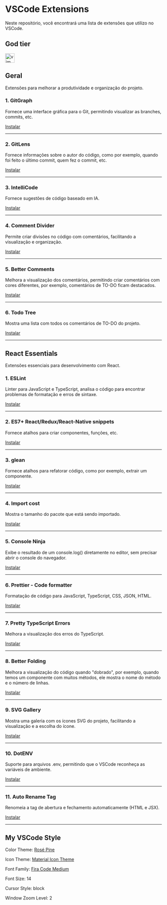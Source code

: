 # VSCode Extensions

  Neste repositório, você encontrará uma lista de extensões que utilizo no VSCode.

## God tier

  [<img src="https://vscodevim.gallerycdn.vsassets.io/extensions/vscodevim/vim/1.25.2/1677732062761/Microsoft.VisualStudio.Services.Icons.Default" alt="vim" width=30 />](https://marketplace.visualstudio.com/items?itemName=vscodevim.vim)

## Geral

Extensões para melhorar a produtividade e organização do projeto.

### 1. GitGraph

  Fornece uma interface gráfica para o Git, permitindo visualizar as branches, commits, etc.

  [Instalar](https://marketplace.visualstudio.com/items?itemName=mhutchie.git-graph)

---

### 2. GitLens

  Fornece informações sobre o autor do código, como por exemplo, quando foi feito o último commit, quem fez o commit, etc.

  [Instalar](https://marketplace.visualstudio.com/items?itemName=eamodio.gitlens)

---

### 3. IntelliCode

  Fornece sugestões de código baseado em IA.

  [Instalar](https://marketplace.visualstudio.com/items?itemName=VisualStudioExptTeam.vscodeintellicode)

---

### 4. Comment Divider

  Permite criar divisões no código com comentários, facilitando a visualização e organização.

  [Instalar](https://marketplace.visualstudio.com/items?itemName=stackbreak.comment-divider)

---

### 5. Better Comments

  Melhora a visualização dos comentários, permitindo criar comentários com cores diferentes, por exemplo, comentários de TO-DO ficam destacados.

  [Instalar](https://marketplace.visualstudio.com/items?itemName=aaron-bond.better-comments)

---

### 6. Todo Tree

  Mostra uma lista com todos os comentários de TO-DO do projeto.

  [Instalar](https://marketplace.visualstudio.com/items?itemName=Gruntfuggly.todo-tree)

---

## React Essentials

  Extensões essenciais para desenvolvimento com React.

### 1. ESLint

  Linter para JavaScript e TypeScript, analisa o código para encontrar problemas de formatação e erros de sintaxe.

  [Instalar](https://marketplace.visualstudio.com/items?itemName=dbaeumer.vscode-eslint)

---

### 2. ES7+ React/Redux/React-Native snippets

  Fornece atalhos para criar componentes, funções, etc.

  [Instalar](https://marketplace.visualstudio.com/items?itemName=dsznajder.es7-react-js-snippets)

---

### 3. glean

  Fornece atalhos para refatorar código, como por exemplo, extrair um componente.

  [Instalar](https://marketplace.visualstudio.com/items?itemName=wix.glean)

---

### 4. Import cost

  Mostra o tamanho do pacote que está sendo importado.

  [Instalar](https://marketplace.visualstudio.com/items?itemName=wix.vscode-import-cost)

---

### 5. Console Ninja

  Exibe o resultado de um console.log() diretamente no editor, sem precisar abrir o console do navegador.

  [Instalar](https://marketplace.visualstudio.com/items?itemName=WallabyJs.console-ninja)

---

### 6. Prettier - Code formatter

  Formatação de código para JavaScript, TypeScript, CSS, JSON, HTML.

  [Instalar](https://marketplace.visualstudio.com/items?itemName=esbenp.prettier-vscode)

---

### 7. Pretty TypeScript Errors

  Melhora a visualização dos erros do TypeScript.

  [Instalar](https://marketplace.visualstudio.com/items?itemName=yoavbls.pretty-ts-errors)

---

### 8. Better Folding

  Melhora a visualização do código quando "dobrado", por exemplo, quando temos um componente com muitos métodos, ele mostra o nome do método e o número de linhas.

  [Instalar](https://marketplace.visualstudio.com/items?itemName=MohammadBaqer.better-folding)

---

### 9. SVG Gallery

  Mostra uma galeria com os ícones SVG do projeto, facilitando a visualização e a escolha do ícone.

  [Instalar](https://marketplace.visualstudio.com/items?itemName=developer2006.svg-gallery)

---

### 10. DotENV

  Suporte para arquivos .env, permitindo que o VSCode reconheça as variáveis de ambiente.

  [Instalar](https://marketplace.visualstudio.com/items?itemName=mikestead.dotenv)

---

### 11. Auto Rename Tag

  Renomeia a tag de abertura e fechamento automaticamente (HTML e JSX).

  [Instalar](https://marketplace.visualstudio.com/items?itemName=formulahendry.auto-rename-tag)

---

## My VSCode Style

  Color Theme: [Rosé Pine](https://marketplace.visualstudio.com/items?itemName=mvllow.rose-pine)

  Icon Theme: [Material Icon Theme](https://marketplace.visualstudio.com/items?itemName=PKief.material-icon-theme)
  
  Font Family: [Fira Code Medium](https://github.com/ryanoasis/nerd-fonts/releases/download/v3.0.2/FiraCode.zip)

  Font Size: 14

  Cursor Style: block

  Window Zoom Level: 2
